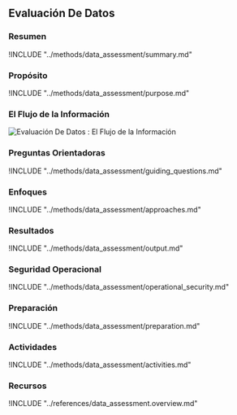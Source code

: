 ## Evaluación De Datos

### Resumen

!INCLUDE "../methods/data_assessment/summary.md"

### Propósito

!INCLUDE "../methods/data_assessment/purpose.md"

### El Flujo de la Información

![Evaluación De Datos : El Flujo de la Información](images/info_flows/data_assessment.svg)

### Preguntas Orientadoras

!INCLUDE "../methods/data_assessment/guiding_questions.md"

### Enfoques

!INCLUDE "../methods/data_assessment/approaches.md"

### Resultados
!INCLUDE "../methods/data_assessment/output.md"

### Seguridad Operacional
!INCLUDE "../methods/data_assessment/operational_security.md"

### Preparación
!INCLUDE "../methods/data_assessment/preparation.md"

### Actividades
!INCLUDE "../methods/data_assessment/activities.md"

### Recursos
<div class="greybox">
!INCLUDE "../references/data_assessment.overview.md"
</div>
